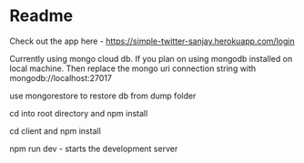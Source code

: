 # Readme

Check out the app here - https://simple-twitter-sanjay.herokuapp.com/login

Currently using mongo cloud db. If you plan on using mongodb installed on local machine. Then replace the mongo uri connection string with mongodb://localhost:27017

use mongorestore to restore db from dump folder

cd into root directory and npm install

cd client and npm install

npm run dev - starts the development server
